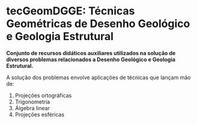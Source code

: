 # tecGeomDGGE: Técnicas Geométricas de Desenho Geológico e Geologia Estrutural

**Conjunto de recursos didáticos auxiliares utilizados na solução de diversos problemas relacionados a Desenho Geológico e Geologia Estrutural.**

A solução dos problemas envolve aplicações de técnicas que lançam mão de:

1. Projeções ortográficas
2. Trigonometria
3. Álgebra linear
4. Projeções esféricas

```{tableofcontents}
```